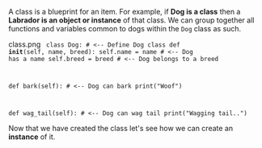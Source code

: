 A class is a blueprint for an item. For example, if **Dog is a class** then a **Labrador is an object or instance** of that class. We can group together all functions and variables common to dogs within the `Dog` class as such.

<image>class.png</image><codeblock language="python" type="lesson">
<code>
class Dog: # <-- Define Dog class
  def __init__(self, name, breed):
    self.name = name # <-- Dog has a name
    self.breed = breed # <-- Dog belongs to a breed

  def bark(self): # <-- Dog can bark
    print("Woof")

  def wag_tail(self): # <-- Dog can wag tail
    print("Wagging tail..")
</code>
</codeblock>

Now that we have created the class let's see how we can create an **instance** of it.

